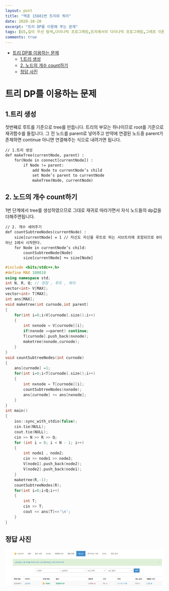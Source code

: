 ```yaml
---
layout: post
title: "백준 15681번 트리와 쿼리"
date: 2020-10-20
excerpt: "트리 DP를 이용해 푸는 문제"
tags: [G5,깊이 우선 탐색,다이나믹 프로그래밍,트리에서의 다이나믹 프로그래밍,그래프 이론,그래프 탐색트리]
comments: true
---
```

- [트리 DP를 이용하는 문제](#트리-dp를-이용하는-문제)
	- [1.트리 생성](#1트리-생성)
	- [2. 노드의 개수 count하기](#2-노드의-개수-count하기)
	- [정답 사진](#정답-사진)

# 트리 DP를 이용하는 문제

## 1.트리 생성 

첫번쨰로 루트를 기준으로 tree를 만듭니다.
트리의 부모는 하나이므로 root를 기준으로 재귀함수를 돌립니다.
그 전 노드를 parent로 넣어주고 만약에 연결된 노드중 parent가 존제하면 continue
아니면 연결해주는 식으로 내려가면 됩니다.

~~~
// 1.트리 생성 
def makeTree(currentNode, parent) :
    for(Node in connect[currentNode]) :
        if Node != parent:
            add Node to currentNode’s child
            set Node’s parent to currentNode
            makeTree(Node, currentNode)
~~~

## 2. 노드의 개수 count하기
1번 단계에서 tree를 생성하였으므로 그대로 재귀로 따라가면서 자식 노드들의
dp값을 더해주면됩니다. 

~~~
// 2. 개수 세어주기
def countSubtreeNodes(currentNode) :
    size[currentNode] = 1 // 자신도 자신을 루트로 하는 서브트리에 포함되므로 0이 아닌 1에서 시작한다.
    for Node in currentNode’s child:
        countSubtreeNode(Node)
        size[currentNode] += size[Node]
~~~
~~~ c++
#include <bits/stdc++.h>
#define MAX 100010
using namespace std;
int N, R, Q; // 정점 , 루트 , 쿼리
vector<int> V[MAX];
vector<int> T[MAX];
int ans[MAX];
void maketree(int curnode,int parent)
{
	for(int i=0;i<V[curnode].size();i++)
	{
		int nxnode = V[curnode][i];
		if(nxnode ==parent) continue;
		T[curnode].push_back(nxnode);
		maketree(nxnode,curnode);
	}
}
void countSubtreeNodes(int curnode)
{
	ans[curnode] =1;
	for(int i=0;i<T[curnode].size();i++)
	{
		int nxnode = T[curnode][i];
		countSubtreeNodes(nxnode);
		ans[curnode] += ans[nxnode]; 
	}
}
int main()
{
	ios::sync_with_stdio(false);
	cin.tie(NULL);
	cout.tie(NULL);
	cin >> N >> R >> Q;
	for (int i = 0; i < N - 1; i++)
	{
		int node1 , node2;
		cin >> node1 >> node2;
		V[node1].push_back(node2);
		V[node2].push_back(node1);
	}
	maketree(R,-1);
	countSubtreeNodes(R);
	for(int i=0;i<Q;i++)
	{
		int T;
		cin >> T;
		cout << ans[T]<<'\n';
	}
}
~~~
## 정답 사진
![캡쳐](https://github.com/seogi98/seogi98.github.io/blob/master/_posts/img/boj/15681/%EC%BA%A1%EC%B2%98.PNG?raw=true)
